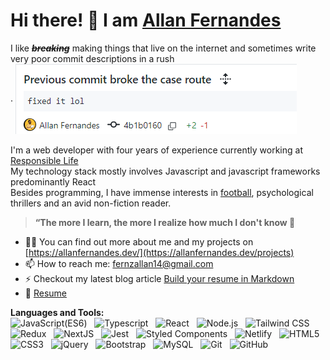 <h1>Hi there! 👋 I am <a href="https://www.allanfernandes.dev">Allan Fernandes</a></h1>

I like <strong><em><del>breaking</del></em></strong> making things that live on the internet and sometimes write very poor commit descriptions in a rush<br />. 
<img align="center" src="https://github.com/allanmosesfernandes/allanmosesfernandes/blob/master/image.png">  
<br />I'm a web developer with four years of experience currently working at [Responsible Life](https://www.responsiblelife.co.uk/)</br>
My technology stack mostly involves Javascript and javascript frameworks predominantly React<br />Besides programming, I have immense interests in [football](https://www.allanfernandes.dev/tekkers), psychological thrillers and an avid non-fiction reader.
><strong>“The more I learn, the more I realize how much I don't know 🫠</strong>
- 👨‍💻 You can find out more about me and my projects on [https://allanfernandes.dev/](https://allanfernandes.dev/projects)<br />
- 📫 How to reach me: fernzallan14@gmail.com
- ⚡ Checkout my latest blog article [Build your resume in Markdown](https://www.allanfernandes.dev/blog/build-your-resume-using-markdown)
- 📝 [Resume](https://www.allanfernandes.dev/Resume_Allan_Fernandes_.pdf)

**Languages and Tools:**<br />
![JavaScript(ES6)](https://img.shields.io/badge/-JavaScript-black?logo=javascript&style=social)&nbsp;&nbsp;
![Typescript](https://img.shields.io/badge/-Typescript-black?logo=typescript&style=social)&nbsp;&nbsp;
![React](https://img.shields.io/badge/-React-black?logo=react&style=social)&nbsp;&nbsp;
![Node.js](https://img.shields.io/badge/-Node.js-black?logo=nodedotjs&style=social)&nbsp;&nbsp;
![Tailwind CSS](https://img.shields.io/badge/-TailwindCSS-black?logo=tailwindcss&style=social)&nbsp;&nbsp;
![Redux](https://img.shields.io/badge/-Redux-black?logo=redux&style=social)&nbsp;&nbsp;
![NextJS](https://img.shields.io/badge/-Next.JS-black?logo=nextdotjs&style=social)&nbsp;&nbsp;
![Jest](https://img.shields.io/badge/-Jest-black?logo=jest&style=social)&nbsp;&nbsp;
![Styled Components](https://img.shields.io/badge/-StyledComponents-black?logo=styledcomponents&style=social)&nbsp;&nbsp;
![Netlify](https://img.shields.io/badge/-NetlifyJS-black?logo=netlify&style=social)&nbsp;&nbsp;
![HTML5](https://img.shields.io/badge/-HTML5-black?logo=html5&style=social)&nbsp;&nbsp;
![CSS3](https://img.shields.io/badge/-CSS3-black?logo=css3&style=social)&nbsp;&nbsp;
![jQuery](https://img.shields.io/badge/-jQuery-black?logo=jquery&style=social)&nbsp;&nbsp;
![Bootstrap](https://img.shields.io/badge/-Bootstrap-black?logo=bootstrap&style=social)&nbsp;&nbsp;
![MySQL](https://img.shields.io/badge/-MySQL-black?logo=mysql&style=social)&nbsp;&nbsp;
![Git](https://img.shields.io/badge/-Git-black?logo=git&style=social)&nbsp;&nbsp;
![GitHub](https://img.shields.io/badge/-GitHub-black?logo=github&style=social)&nbsp;&nbsp;
